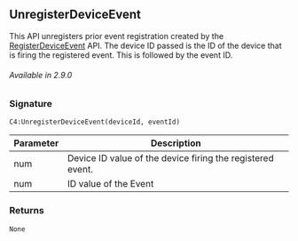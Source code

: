 ## UnregisterDeviceEvent

This API unregisters prior event registration created by the [RegisterDeviceEvent][1] API. The device ID passed is the ID of the device that is firing the registered event. This is followed by the event ID.

###### Available in  2.9.0


### Signature

`C4:UnregisterDeviceEvent(deviceId, eventId)`


| Parameter | Description |
| --- | --- |
| num | Device ID value of the device firing the registered event. |
| num| ID value of the Event |


### Returns

`None`

[1]:	https://snap-one.github.io/docs-driverworks-api/#registerdeviceevent